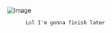 <p align="center">

![image](https://github.com/user-attachments/assets/64e1ad12-676e-49a8-a23b-f44aefb07d88)

          Lol I'm gonna finish later


